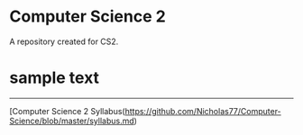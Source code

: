 # Computer Science 2
A repository created for CS2.
# sample text   
---
[Computer Science 2 Syllabus(https://github.com/Nicholas77/Computer-Science/blob/master/syllabus.md)

